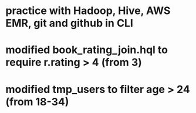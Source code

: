 # practice with Hadoop, Hive, AWS EMR, git and github in CLI

# modified book_rating_join.hql to require r.rating > 4 (from 3)
# modified tmp_users to filter age > 24 (from 18-34)
